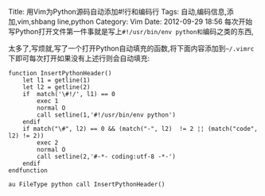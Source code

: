 Title: 用Vim为Python源码自动添加#!行和编码行
Tags: 自动,编码信息,添加,vim,shbang line,python
Category: Vim
Date: 2012-09-29 18:56
每次开始写Python打开文件第一件事就是写上`#!/usr/bin/env python和`编码之类的东西,

太多了,写烦就,写了一个打开Python自动填充的函数,将下面内容添加到`~/.vimrc`下即可每次打开如果没有上述行则会自动填充:
```vim
function InsertPythonHeader()
    let l1 = getline(1)
    let l2 = getline(2)
    if  match('\#!/', l1) == 0
        exec 1
        normal O
        call setline(1,'#!/usr/bin/env python')
    endif
    if match("\#", l2) == 0 && (match("-", l2)  != 2 ¦¦ (match("code", l2) != 2))
        exec 2
        normal O
        call setline(2,'#-*- coding:utf-8 -*-')
    endif
endfunction

au FileType python call InsertPythonHeader()
```
